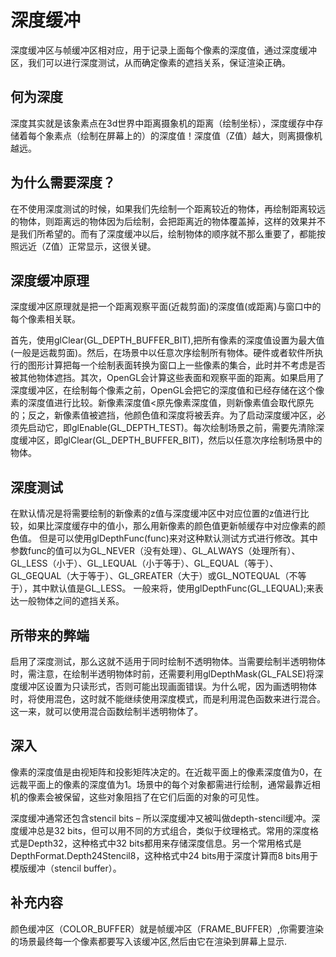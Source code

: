 # 深度缓冲

深度缓冲区与帧缓冲区相对应，用于记录上面每个像素的深度值，通过深度缓冲区，我们可以进行深度测试，从而确定像素的遮挡关系，保证渲染正确。

## 何为深度

深度其实就是该象素点在3d世界中距离摄象机的距离（绘制坐标），深度缓存中存储着每个象素点（绘制在屏幕上的）的深度值！深度值（Z值）越大，则离摄像机越远。

## 为什么需要深度？

在不使用深度测试的时候，如果我们先绘制一个距离较近的物体，再绘制距离较远的物体，则距离远的物体因为后绘制，会把距离近的物体覆盖掉，这样的效果并不是我们所希望的。而有了深度缓冲以后，绘制物体的顺序就不那么重要了，都能按照远近（Z值）正常显示，这很关键。

## 深度缓冲原理

深度缓冲区原理就是把一个距离观察平面(近裁剪面)的深度值(或距离)与窗口中的每个像素相关联。

首先，使用glClear(GL_DEPTH_BUFFER_BIT),把所有像素的深度值设置为最大值(一般是远裁剪面)。然后，在场景中以任意次序绘制所有物体。硬件或者软件所执行的图形计算把每一个绘制表面转换为窗口上一些像素的集合，此时并不考虑是否被其他物体遮挡。其次，OpenGL会计算这些表面和观察平面的距离。如果启用了深度缓冲区，在绘制每个像素之前，OpenGL会把它的深度值和已经存储在这个像素的深度值进行比较。新像素深度值<原先像素深度值，则新像素值会取代原先的；反之，新像素值被遮挡，他颜色值和深度将被丢弃。为了启动深度缓冲区，必须先启动它，即glEnable(GL_DEPTH_TEST)。每次绘制场景之前，需要先清除深度缓冲区，即glClear(GL_DEPTH_BUFFER_BIT)，然后以任意次序绘制场景中的物体。

## 深度测试

在默认情况是将需要绘制的新像素的z值与深度缓冲区中对应位置的z值进行比较，如果比深度缓存中的值小，那么用新像素的颜色值更新帧缓存中对应像素的颜色值。
但是可以使用glDepthFunc(func)来对这种默认测试方式进行修改。其中参数func的值可以为GL_NEVER（没有处理）、GL_ALWAYS（处理所有）、GL_LESS（小于）、GL_LEQUAL（小于等于）、GL_EQUAL（等于）、GL_GEQUAL（大于等于）、GL_GREATER（大于）或GL_NOTEQUAL（不等于），其中默认值是GL_LESS。
一般来将，使用glDepthFunc(GL_LEQUAL);来表达一般物体之间的遮挡关系。

## 所带来的弊端

启用了深度测试，那么这就不适用于同时绘制不透明物体。当需要绘制半透明物体时，需注意，在绘制半透明物体时前，还需要利用glDepthMask(GL_FALSE)将深度缓冲区设置为只读形式，否则可能出现画面错误。为什么呢，因为画透明物体时，将使用混色，这时就不能继续使用深度模式，而是利用混色函数来进行混合。这一来，就可以使用混合函数绘制半透明物体了。

## 深入

像素的深度值是由视矩阵和投影矩阵决定的。在近裁平面上的像素深度值为0，在远裁平面上的像素的深度值为1。场景中的每个对象都需进行绘制，通常最靠近相机的像素会被保留，这些对象阻挡了在它们后面的对象的可见性。

深度缓冲通常还包含stencil bits – 所以深度缓冲又被叫做depth-stencil缓冲。深度缓冲总是32 bits，但可以用不同的方式组合，类似于纹理格式。常用的深度格式是Depth32，这种格式中32 bits都用来存储深度信息。另一个常用格式是DepthFormat.Depth24Stencil8，这种格式中24 bits用于深度计算而8 bits用于模版缓冲（stencil buffer）。

## 补充内容

颜色缓冲区（COLOR_BUFFER）就是帧缓冲区（FRAME_BUFFER）,你需要渲染的场景最终每一个像素都要写入该缓冲区,然后由它在渲染到屏幕上显示.

